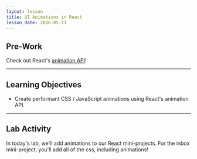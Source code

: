 ```yaml
---
layout: lesson
title: UI Animations in React
lesson_date: 2016-05-11
---
```


## Pre-Work

Check out React's [animation API](https://facebook.github.io/react/docs/animation.html)!

---

## Learning Objectives

- Create performant CSS / JavaScript animations using React's animation API.

---

## Lab Activity

In today's lab, we'll add animations to our React mini-projects. For the inbox mini-project, you'll add all of the css, including animations!

